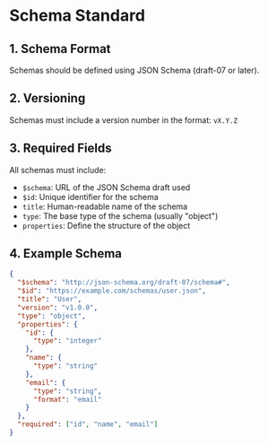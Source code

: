 # Schema Standard

## 1. Schema Format

Schemas should be defined using JSON Schema (draft-07 or later).

## 2. Versioning

Schemas must include a version number in the format: `vX.Y.Z`

## 3. Required Fields

All schemas must include:

- `$schema`: URL of the JSON Schema draft used
- `$id`: Unique identifier for the schema
- `title`: Human-readable name of the schema
- `type`: The base type of the schema (usually "object")
- `properties`: Define the structure of the object

## 4. Example Schema

```json
{
  "$schema": "http://json-schema.org/draft-07/schema#",
  "$id": "https://example.com/schemas/user.json",
  "title": "User",
  "version": "v1.0.0",
  "type": "object",
  "properties": {
    "id": {
      "type": "integer"
    },
    "name": {
      "type": "string"
    },
    "email": {
      "type": "string",
      "format": "email"
    }
  },
  "required": ["id", "name", "email"]
}